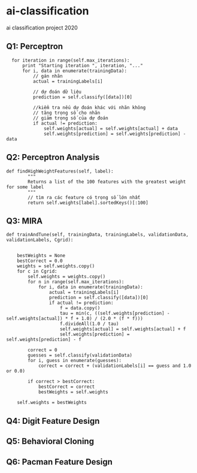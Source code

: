 # ai-classification
ai classification project 2020

## Q1: Perceptron
        
      for iteration in range(self.max_iterations):
          print "Starting iteration ", iteration, "..."
          for i, data in enumerate(trainingData):
              // gán nhãn
              actual = trainingLabels[i]

              // dự đoán dữ liệu
              prediction = self.classify([data])[0]

              //kiểm tra nếu dự đoán khác với nhãn không
              // tăng trọng số cho nhãn 
              // giảm trọng số của dự đoán
              if actual != prediction:
                  self.weights[actual] = self.weights[actual] + data
                  self.weights[prediction] = self.weights[prediction] - data


## Q2: Perceptron Analysis

    def findHighWeightFeatures(self, label):
            """
            Returns a list of the 100 features with the greatest weight for some label
            """
            // tìm ra các feature có trọng số lớn nhất
            return self.weights[label].sortedKeys()[:100]

## Q3: MIRA

    def trainAndTune(self, trainingData, trainingLabels, validationData, validationLabels, Cgrid):
         
        
        bestWeights = None
        bestCorrect = 0.0
        weights = self.weights.copy()
        for c in Cgrid:
            self.weights = weights.copy()
            for n in range(self.max_iterations):
                for i, data in enumerate(trainingData):
                    actual = trainingLabels[i]
                    prediction = self.classify([data])[0]
                    if actual != prediction:
                        f = data.copy()
                        tau = min(c, ((self.weights[prediction] - self.weights[actual]) * f + 1.0) / (2.0 * (f * f)))
                        f.divideAll(1.0 / tau)
                        self.weights[actual] = self.weights[actual] + f
                        self.weights[prediction] = self.weights[prediction] - f

            correct = 0
            guesses = self.classify(validationData)
            for i, guess in enumerate(guesses):
                correct = correct + (validationLabels[i] == guess and 1.0 or 0.0)

            if correct > bestCorrect:
                bestCorrect = correct
                bestWeights = self.weights

        self.weights = bestWeights


## Q4: Digit Feature Design



## Q5: Behavioral Cloning



## Q6: Pacman Feature Design


